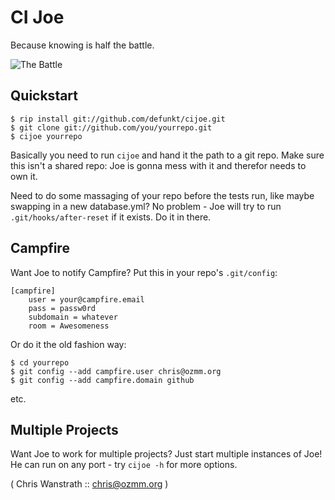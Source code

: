 CI Joe
======

Because knowing is half the battle.

![The Battle](http://img.skitch.com/20090805-g4a2qhttwij8n2jr9t552efn3k.png)
 
Quickstart
----------
    
    $ rip install git://github.com/defunkt/cijoe.git
    $ git clone git://github.com/you/yourrepo.git
    $ cijoe yourrepo

Basically you need to run `cijoe` and hand it the path to a git 
repo. Make sure this isn't a shared repo: Joe is gonna mess with it
and therefor needs to own it.

Need to do some massaging of your repo before the tests run, like
maybe swapping in a new database.yml? No problem - Joe will try to
run `.git/hooks/after-reset` if it exists. Do it in there.


Campfire
--------

Want Joe to notify Campfire? Put this in your repo's `.git/config`:

    [campfire]
    	user = your@campfire.email
    	pass = passw0rd
    	subdomain = whatever
    	room = Awesomeness

Or do it the old fashion way:

    $ cd yourrepo
    $ git config --add campfire.user chris@ozmm.org
    $ git config --add campfire.domain github

etc.


Multiple Projects
-----------------

Want Joe to work for multiple projects? Just start multiple instances
of Joe! He can run on any port - try `cijoe -h` for more options.



( Chris Wanstrath :: chris@ozmm.org )
